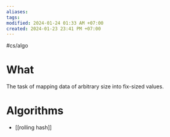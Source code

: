 ```yaml
---
aliases: 
tags: 
modified: 2024-01-24 01:33 AM +07:00
created: 2024-01-23 23:41 PM +07:00
---
```

#cs/algo 

# What
The task of mapping data of arbitrary size into fix-sized values.

# Algorithms
- [[rolling hash]]